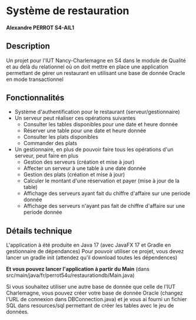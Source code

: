 # Système de restauration
#### Alexandre PERROT S4-AIL1

## Description
Un projet pour l'IUT Nancy-Charlemagne en S4 dans le module de Qualité et au delà du relationnel
où on doit mettre en place une application permettant de gérer un restaurant en utilisant une base de donnée Oracle en mode transactionnel

## Fonctionnalités

- Système d'authentification pour le restaurant (serveur/gestionnaire)
- Un serveur peut réaliser ces opérations suivantes
  - Consulter les tables disponibles pour une date et heure donnée
  - Réserver une table pour une date et heure donnée
  - Consulter les plats disponibles
  - Commander des plats
- Un gestionnaire, en plus de pouvoir faire tous les opérations d'un serveur, peut faire en plus
  - Gestion des serveurs (création et mise à jour)
  - Affecter un serveur à une table à une date donnée
  - Gestion des plats (création et mise à jour)
  - Calculer le montant d'une réservation et payer (mise à jour de la table)
  - Affichage des serveurs ayant fait du chiffre d'affaire sur une periode donnée
  - Affichage des serveurs n'ayant pas fait de chiffre d'affaire sur une periode donnée

## Détails technique

L'application à été produite en Java 17 (avec JavaFX 17 et Gradle en gestionnaire de dépendances)
Pour pouvoir utiliser ce projet, vous devez lancer un gradle init (attendez qu'il download toutes les dépendences)

**Et vous pouvez lancer l'application à partir du Main** (dans src/main/java/fr/perrot54u/restaurationdb/Main.java)

Si vous souhaitez utiliser une autre base de donnée que celle de l'IUT Charlemagne, vous pouvez créer votre base de donnée Oracle
(changez l'URL de connexion dans DBConnection.java) et je vous ai fourni un fichier SQL dans resources/sql permettant
de créer les tables avec le jeu de données.


